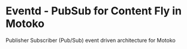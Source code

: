 # Eventd - PubSub for Content Fly in Motoko
Publisher Subscriber (Pub/Sub) event driven architecture for Motoko
